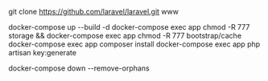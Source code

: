 git clone https://github.com/laravel/laravel.git www

docker-compose up --build -d
docker-compose exec app chmod -R 777 storage && docker-compose exec app chmod -R 777 bootstrap/cache
docker-compose exec app composer install
docker-compose exec app php artisan key:generate 


docker-compose down --remove-orphans

